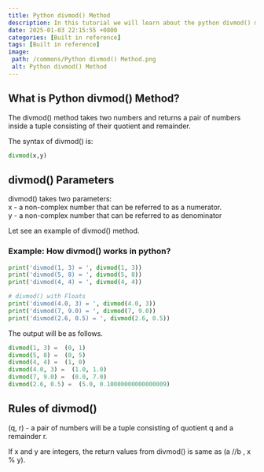 ```yaml
---
title: Python divmod() Method
description: In this tutorial we will learn about the python divmod() method and how to use it.
date: 2025-01-03 22:15:55 +0800
categories: [Built in reference]
tags: [Built in reference]
image:
 path: /commons/Python divmod() Method.png
 alt: Python divmod() Method
---
```


## 

## What is Python divmod() Method?

<script type="text/javascript">
	atOptions = {
		'key' : 'f934c5057f4cfe34762901514605d248',
		'format' : 'iframe',
		'height' : 180,
		'width' : 800,
		'params' : {}
	};
</script>
<script type="text/javascript" src="https://www.highperformanceformat.com/f934c5057f4cfe34762901514605d248/invoke.js"></script>
The divmod() method takes two numbers and returns a pair of numbers inside a tuple consisting of their quotient and remainder.

The syntax of divmod() is:

```python
divmod(x,y)

```

## divmod() Parameters 

<script type="text/javascript">
	atOptions = {
		'key' : 'f934c5057f4cfe34762901514605d248',
		'format' : 'iframe',
		'height' : 180,
		'width' : 800,
		'params' : {}
	};
</script>
<script type="text/javascript" src="https://www.highperformanceformat.com/f934c5057f4cfe34762901514605d248/invoke.js"></script>
divmod() takes two parameters:  
x \- a non-complex number that can be referred to as a numerator.  
y \- a non-complex number that can be referred to as denominator

Let see an example of divmod() method.

### Example: How divmod() works in python?

```python
print('divmod(1, 3) = ', divmod(1, 3))
print('divmod(5, 8) = ', divmod(5, 8))
print('divmod(4, 4) = ', divmod(4, 4))

# divmod() with Floats
print('divmod(4.0, 3) = ', divmod(4.0, 3))
print('divmod(7, 9.0) = ', divmod(7, 9.0))
print('divmod(2.6, 0.5) = ', divmod(2.6, 0.5))

```

The output will be as follows.

```python
divmod(1, 3) =  (0, 1)
divmod(5, 8) =  (0, 5)
divmod(4, 4) =  (1, 0)
divmod(4.0, 3) =  (1.0, 1.0)
divmod(7, 9.0) =  (0.0, 7.0)
divmod(2.6, 0.5) =  (5.0, 0.10000000000000009)

```

<script type="text/javascript">
	atOptions = {
		'key' : 'f934c5057f4cfe34762901514605d248',
		'format' : 'iframe',
		'height' : 180,
		'width' : 800,
		'params' : {}
	};
</script>
<script type="text/javascript" src="https://www.highperformanceformat.com/f934c5057f4cfe34762901514605d248/invoke.js"></script>
## Rules of divmod()

(q, r) \- a pair of numbers will be a tuple consisting of quotient q and a remainder r.

If x and y are integers, the return values from divmod() is same as (a //b , x % y).